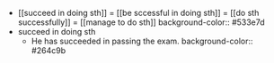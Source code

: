 - [[succeed in doing sth]] = [[be sccessful in doing sth]] = [[do sth successfully]] = [[manage to do sth]]
  background-color:: #533e7d
- succeed in doing sth
	- He has succeeded in passing the exam.
	  background-color:: #264c9b